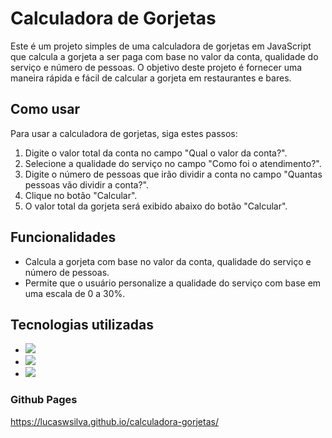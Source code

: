# Calculadora de Gorjetas
Este é um projeto simples de uma calculadora de gorjetas em JavaScript que calcula a gorjeta a ser paga com base no valor da conta, qualidade do serviço e número de pessoas. O objetivo deste projeto é fornecer uma maneira rápida e fácil de calcular a gorjeta em restaurantes e bares.

## Como usar
Para usar a calculadora de gorjetas, siga estes passos:

1. Digite o valor total da conta no campo "Qual o valor da conta?".
2. Selecione a qualidade do serviço no campo "Como foi o atendimento?".
3. Digite o número de pessoas que irão dividir a conta no campo "Quantas pessoas vão dividir a conta?".
4. Clique no botão "Calcular".
5. O valor total da gorjeta será exibido abaixo do botão "Calcular".

## Funcionalidades
- Calcula a gorjeta com base no valor da conta, qualidade do serviço e número de pessoas.
- Permite que o usuário personalize a qualidade do serviço com base em uma escala de 0 a 30%.

## Tecnologias utilizadas
- <img src="https://img.shields.io/badge/-HTML5-orange"/>
- <img src="https://img.shields.io/badge/-CSS3-blue" />
- <img src="https://img.shields.io/badge/-JavaScript-yellow" />

### Github Pages
https://lucaswsilva.github.io/calculadora-gorjetas/
